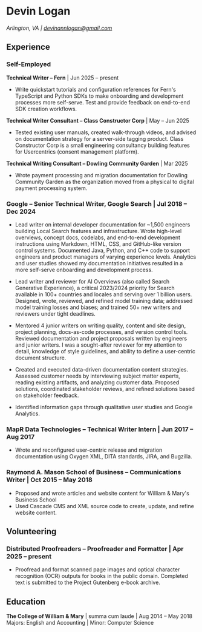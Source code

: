 # Devin Logan
*Arlington, VA | devinannlogan@gmail.com*

## Experience

### Self-Employed

**Technical Writer – Fern** | Jun 2025 – present
- Write quickstart tutorials and configuration references for Fern's TypeScript and Python SDKs to make onboarding and development processes more self-serve. Test and provide feedback on end-to-end SDK creation workflows.

**Technical Writer Consultant – Class Constructor Corp** | May – Jun 2025
- Tested existing user manuals, created walk-through videos, and advised on documentation strategy for a server-side tagging product. Class Constructor Corp is a small engineering consultancy building features for Usercentrics (consent management platform).

**Technical Writing Consultant – Dowling Community Garden** | Mar 2025
- Wrote payment processing and migration documentation for Dowling Community Garden as the organization moved from a physical to digital payment processing system.

### Google – Senior Technical Writer, Google Search | Jul 2018 – Dec 2024

- Lead writer on internal developer documentation for ~1,500 engineers building Local Search features and infrastructure. Wrote high-level overviews, concept docs, codelabs, and end-to-end development instructions using Markdown, HTML, CSS, and GitHub-like version control systems. Documented Java, Python, and C++ code to support engineers and product managers of varying experience levels. Analytics and user studies showed my documentation initiatives resulted in a more self-serve onboarding and development process.

- Lead writer and reviewer for AI Overviews (also called Search Generative Experience), a critical 2023/2024 priority for Search available in 100+ countries and locales and serving over 1 billion users. Designed, wrote, reviewed, and refined model training data; addressed model training losses and biases; and trained 50+ new writers and reviewers under tight deadlines.

- Mentored 4 junior writers on writing quality, content and site design, project planning, docs-as-code processes, and version control tools. Reviewed documentation and project proposals written by engineers and junior writers. I was a sought-after reviewer for my attention to detail, knowledge of style guidelines, and ability to define a user-centric document structure.

- Created and executed data-driven documentation content strategies. Assessed customer needs by interviewing subject matter experts, reading existing artifacts, and analyzing customer data. Proposed solutions, coordinated stakeholder reviews, and refined solutions based on stakeholder feedback.

- Identified information gaps through qualitative user studies and Google Analytics.

### MapR Data Technologies – Technical Writer Intern | Jun 2017 – Aug 2017

- Wrote and reconfigured user-centric release and migration documentation using Oxygen XML, DITA standards, JIRA, and Bugzilla.

### Raymond A. Mason School of Business – Communications Writer | Oct 2015 – May 2018

- Proposed and wrote articles and website content for William & Mary's Business School
- Used Cascade CMS and XML source code to create, update, and refine website content.

## Volunteering

### Distributed Proofreaders – Proofreader and Formatter | Apr 2025 – present

- Proofread and format scanned page images and optical character recognition (OCR) outputs for books in the public domain. Completed text is submitted to the Project Gutenberg e-book archive.

## Education

**The College of William & Mary** | summa cum laude | Aug 2014 – May 2018  
Majors: English and Accounting | Minor: Computer Science